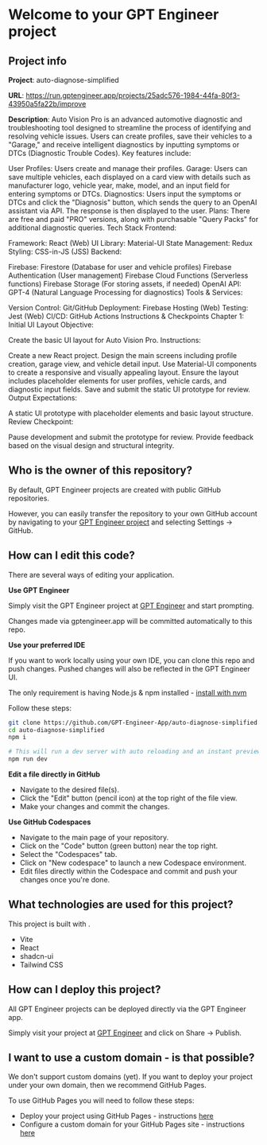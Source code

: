 # Welcome to your GPT Engineer project

## Project info

**Project**: auto-diagnose-simplified 

**URL**: https://run.gptengineer.app/projects/25adc576-1984-44fa-80f3-43950a5fa22b/improve

**Description**: Auto Vision Pro is an advanced automotive diagnostic and troubleshooting tool designed to streamline the process of identifying and resolving vehicle issues. Users can create profiles, save their vehicles to a "Garage," and receive intelligent diagnostics by inputting symptoms or DTCs (Diagnostic Trouble Codes). Key features include:

User Profiles: Users create and manage their profiles.
Garage: Users can save multiple vehicles, each displayed on a card view with details such as manufacturer logo, vehicle year, make, model, and an input field for entering symptoms or DTCs.
Diagnostics: Users input the symptoms or DTCs and click the "Diagnosis" button, which sends the query to an OpenAI assistant via API. The response is then displayed to the user.
Plans: There are free and paid "PRO" versions, along with purchasable "Query Packs" for additional diagnostic queries.
Tech Stack
Frontend:

Framework: React (Web)
UI Library: Material-UI
State Management: Redux
Styling: CSS-in-JS (JSS)
Backend:

Firebase:
Firestore (Database for user and vehicle profiles)
Firebase Authentication (User management)
Firebase Cloud Functions (Serverless functions)
Firebase Storage (For storing assets, if needed)
OpenAI API:
GPT-4 (Natural Language Processing for diagnostics)
Tools & Services:

Version Control: Git/GitHub
Deployment: Firebase Hosting (Web)
Testing: Jest (Web)
CI/CD: GitHub Actions
Instructions & Checkpoints
Chapter 1: Initial UI Layout
Objective:

Create the basic UI layout for Auto Vision Pro.
Instructions:

Create a new React project.
Design the main screens including profile creation, garage view, and vehicle detail input.
Use Material-UI components to create a responsive and visually appealing layout.
Ensure the layout includes placeholder elements for user profiles, vehicle cards, and diagnostic input fields.
Save and submit the static UI prototype for review.
Output Expectations:

A static UI prototype with placeholder elements and basic layout structure.
Review Checkpoint:

Pause development and submit the prototype for review.
Provide feedback based on the visual design and structural integrity. 

## Who is the owner of this repository?
By default, GPT Engineer projects are created with public GitHub repositories.

However, you can easily transfer the repository to your own GitHub account by navigating to your [GPT Engineer project](https://run.gptengineer.app/projects/25adc576-1984-44fa-80f3-43950a5fa22b/improve) and selecting Settings -> GitHub. 

## How can I edit this code?
There are several ways of editing your application.

**Use GPT Engineer**

Simply visit the GPT Engineer project at [GPT Engineer](https://run.gptengineer.app/projects/25adc576-1984-44fa-80f3-43950a5fa22b/improve) and start prompting.

Changes made via gptengineer.app will be committed automatically to this repo.

**Use your preferred IDE**

If you want to work locally using your own IDE, you can clone this repo and push changes. Pushed changes will also be reflected in the GPT Engineer UI.

The only requirement is having Node.js & npm installed - [install with nvm](https://github.com/nvm-sh/nvm#installing-and-updating)

Follow these steps: 

```sh
git clone https://github.com/GPT-Engineer-App/auto-diagnose-simplified.git
cd auto-diagnose-simplified
npm i

# This will run a dev server with auto reloading and an instant preview.
npm run dev
```

**Edit a file directly in GitHub**

- Navigate to the desired file(s).
- Click the "Edit" button (pencil icon) at the top right of the file view.
- Make your changes and commit the changes.

**Use GitHub Codespaces**

- Navigate to the main page of your repository.
- Click on the "Code" button (green button) near the top right.
- Select the "Codespaces" tab.
- Click on "New codespace" to launch a new Codespace environment.
- Edit files directly within the Codespace and commit and push your changes once you're done.

## What technologies are used for this project?

This project is built with .

- Vite
- React
- shadcn-ui
- Tailwind CSS

## How can I deploy this project?

All GPT Engineer projects can be deployed directly via the GPT Engineer app. 

Simply visit your project at [GPT Engineer](https://run.gptengineer.app/projects/25adc576-1984-44fa-80f3-43950a5fa22b/improve) and click on Share -> Publish.

## I want to use a custom domain - is that possible?

We don't support custom domains (yet). If you want to deploy your project under your own domain, then we recommend GitHub Pages.

To use GitHub Pages you will need to follow these steps: 
- Deploy your project using GitHub Pages - instructions [here](https://docs.github.com/en/pages/getting-started-with-github-pages/creating-a-github-pages-site#creating-your-site)
- Configure a custom domain for your GitHub Pages site - instructions [here](https://docs.github.com/en/pages/configuring-a-custom-domain-for-your-github-pages-site)